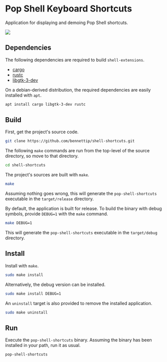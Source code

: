 # Pop Shell Keyboard Shortcuts

Application for displaying and demoing Pop Shell shortcuts.

![](screenshot.png)

## Dependencies

The following dependencies are required to build `shell-extensions`.

* [cargo](https://packages.debian.org/stable/rust/cargo)
* [rustc](https://packages.debian.org/stable/rust/rustc)
* [libgtk-3-dev](https://packages.debian.org/stable/libdevel/libgtk-3-dev)

On a debian-derived distribution, the required dependencies are easily installed with `apt`.

```sh
apt install cargo libgtk-3-dev rustc
```

## Build

First, get the project's source code.

```sh
git clone https://github.com/bennettip/shell-shortcuts.git
```

The following `make` commands are run from the top-level of the source directory, so move to that directory.

```sh
cd shell-shortcuts
```

The project's sources are built with `make`.

```sh
make
```

Assuming nothing goes wrong, this will generate the `pop-shell-shortcuts` executable in the `target/release` directory.

By default, the application is built for release.
To build the binary with debug symbols, provide `DEBUG=1` with the `make` command.

```sh
make DEBUG=1
```

This will generate the `pop-shell-shortcuts` executable in the `target/debug` directory.

## Install

Install with `make`.

```sh
sudo make install
```

Alternatively, the debug version can be installed.

```sh
sudo make install DEBUG=1
```

An `uninstall` target is also provided to remove the installed application.

```sh
sudo make uninstall
```

## Run

Execute the `pop-shell-shortcuts` binary.
Assuming the binary has been installed in your path, run it as usual.

```sh
pop-shell-shortcuts
```
